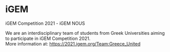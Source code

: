 # iGEM
iGEM Competition 2021 - iGEM NOUS  

We are an interdisciplinary team of students from Greek Universities aiming to participate in iGEM Competition 2021.\
More information at: https://2021.igem.org/Team:Greece_United
